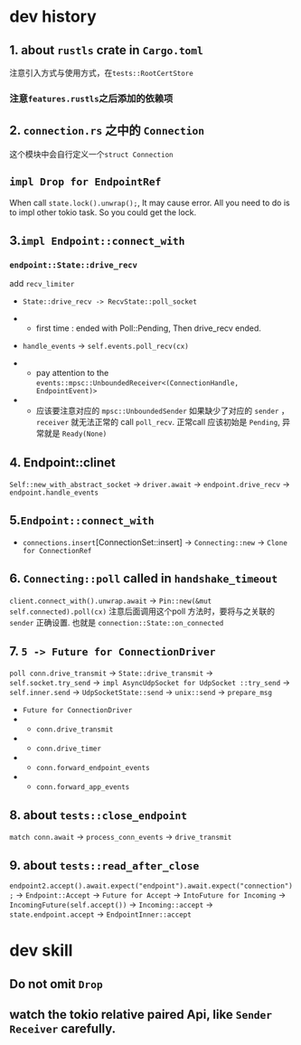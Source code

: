 # dev history
## 1. about `rustls` crate in `Cargo.toml`
注意引入方式与使用方式，在`tests::RootCertStore`

### 注意`features.rustls`之后添加的依赖项

## 2. `connection.rs` 之中的 `Connection`
这个模块中会自行定义一个`struct Connection`

## `impl Drop for EndpointRef`
When call `state.lock().unwrap();`, It may cause error.
All you need to do is to impl other tokio task. So you could get the lock.

## 3.`impl Endpoint::connect_with`
### `endpoint::State::drive_recv`
add `recv_limiter`

* `State::drive_recv -> RecvState::poll_socket`
* * first time : ended with Poll::Pending, Then drive_recv ended.

* `handle_events` -> `self.events.poll_recv(cx)`
* * pay attention to the `events::mpsc::UnboundedReceiver<(ConnectionHandle, EndpointEvent)>`

* * 应该要注意对应的 `mpsc::UnboundedSender`
如果缺少了对应的 `sender` ，`receiver` 就无法正常的 call `poll_recv`.
正常call 应该初始是 `Pending`, 异常就是 `Ready(None)`

## 4. Endpoint::clinet
`Self::new_with_abstract_socket` -> `driver.await` -> `endpoint.drive_recv` -> `endpoint.handle_events`

## 5.`Endpoint::connect_with`
* `connections.insert`[ConnectionSet::insert] -> `Connecting::new`
-> `Clone for ConnectionRef`

## 6. `Connecting::poll` called in `handshake_timeout`
`client.connect_with().unwrap.await` -> `Pin::new(&mut self.connected).poll(cx)`
注意后面调用这个poll 方法时，要将与之关联的 `sender` 正确设置.
也就是 `connection::State::on_connected`

## 7. `5 -> Future for ConnectionDriver`
`poll conn.drive_transmit` -> `State::drive_transmit` -> `self.socket.try_send` ->
`impl AsyncUdpSocket for UdpSocket ::try_send` -> `self.inner.send` -> `UdpSocketState::send` -> `unix::send` -> `prepare_msg`

* `Future for ConnectionDriver`
* * `conn.drive_transmit`
* * `conn.drive_timer`
* * `conn.forward_endpoint_events`
* * `conn.forward_app_events`

## 8. about `tests::close_endpoint`
`match conn.await` -> `process_conn_events` -> `drive_transmit`

## 9. about `tests::read_after_close`
`endpoint2.accept().await.expect("endpoint").await.expect("connection");` -> `Endpoint::Accept` ->
`Future for Accept` -> `IntoFuture for Incoming` -> `IncomingFuture(self.accept())`
-> `Incoming::accept` -> `state.endpoint.accept` -> `EndpointInner::accept`


# dev skill
## Do not omit `Drop`

## watch the tokio relative paired Api, like `Sender` `Receiver` carefully.